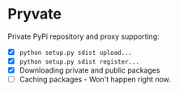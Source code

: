 Pryvate
=======

Private PyPi repository and proxy supporting:

* [x] `python setup.py sdist upload...`
* [x] `python setup.py sdist register...`
* [x] Downloading private and public packages
* [ ] Caching packages - Won't happen right now.
